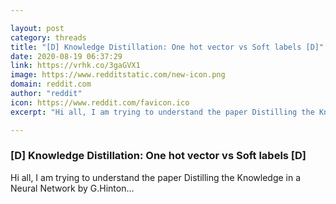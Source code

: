 ```yaml
---

layout: post
category: threads
title: "[D] Knowledge Distillation: One hot vector vs Soft labels [D]"
date: 2020-08-19 06:37:29
link: https://vrhk.co/3gaGVX1
image: https://www.redditstatic.com/new-icon.png
domain: reddit.com
author: "reddit"
icon: https://www.reddit.com/favicon.ico
excerpt: "Hi all, I am trying to understand the paper Distilling the Knowledge in a Neural Network by G.Hinton..."

---
```


### [D] Knowledge Distillation: One hot vector vs Soft labels [D]

Hi all, I am trying to understand the paper Distilling the Knowledge in a Neural Network by G.Hinton...